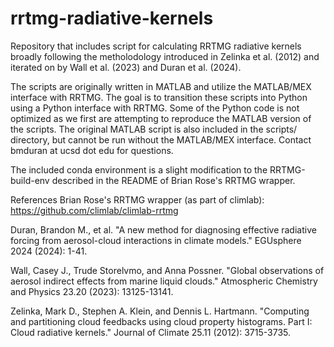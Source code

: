# rrtmg-radiative-kernels

Repository that includes script for calculating RRTMG radiative kernels broadly following the metholodology introduced in Zelinka et al. (2012) and iterated on by Wall et al. (2023) and Duran et al. (2024).

The scripts are originally written in MATLAB and utilize the MATLAB/MEX interface with RRTMG. The goal is to transition these scripts into Python using a Python interface with RRTMG. Some of the Python code is not optimized as we first are attempting to reproduce the MATLAB version of the scripts. The original MATLAB script is also included in the scripts/ directory, but cannot be run without the MATLAB/MEX interface. Contact bmduran at ucsd dot edu for questions.

The included conda environment is a slight modification to the RRTMG-build-env described in the README of Brian Rose's RRTMG wrapper.


References
Brian Rose's RRTMG wrapper (as part of climlab): https://github.com/climlab/climlab-rrtmg

Duran, Brandon M., et al. "A new method for diagnosing effective radiative forcing from aerosol-cloud interactions in climate models." EGUsphere 2024 (2024): 1-41.

Wall, Casey J., Trude Storelvmo, and Anna Possner. "Global observations of aerosol indirect effects from marine liquid clouds." Atmospheric Chemistry and Physics 23.20 (2023): 13125-13141.

Zelinka, Mark D., Stephen A. Klein, and Dennis L. Hartmann. "Computing and partitioning cloud feedbacks using cloud property histograms. Part I: Cloud radiative kernels." Journal of Climate 25.11 (2012): 3715-3735.
